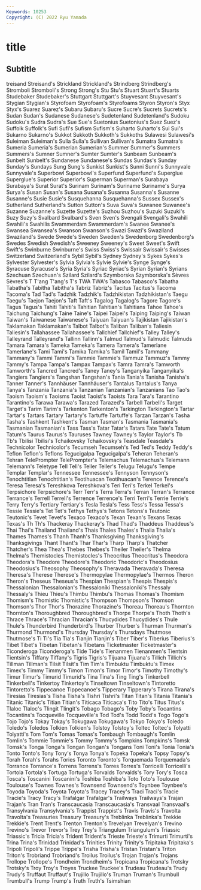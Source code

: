 ```yaml
---
Keywords: 10253
Copyright: (C) 2022 Ryu Yamada
---
```



# title

## Subtitle
treisand Streisand's Strickland Strickland's Strindberg
Strindberg's Stromboli Stromboli's Strong Strong's Stu Stu's Stuart Stuart's Stuarts
Studebaker Studebaker's Stuttgart Stuttgart's Stuyvesant Stuyvesant's Stygian Stygian's Styrofoam Styrofoam's
Styrofoams Styron Styron's Styx Styx's Suarez Suarez's Subaru Subaru's Sucre
Sucre's Sucrets Sucrets's Sudan Sudan's Sudanese Sudanese's Sudetenland Sudetenland's Sudoku
Sudoku's Sudra Sudra's Sue Sue's Suetonius Suetonius's Suez Suez's Suffolk
Suffolk's Sufi Sufi's Sufism Sufism's Suharto Suharto's Sui Sui's Sukarno
Sukarno's Sukkot Sukkoth Sukkoth's Sukkoths Sulawesi Sulawesi's Suleiman Suleiman's Sulla
Sulla's Sullivan Sullivan's Sumatra Sumatra's Sumeria Sumeria's Sumerian Sumerian's Summer
Summer's Summers Summers's Sumner Sumner's Sumter Sumter's Sunbeam Sunbeam's Sunbelt
Sunbelt's Sundanese Sundanese's Sundas Sundas's Sunday Sunday's Sundays Sung Sung's
Sunkist Sunkist's Sunni Sunni's Sunnyvale Sunnyvale's Superbowl Superbowl's Superfund Superfund's
Superglue Superglue's Superior Superior's Superman Superman's Surabaya Surabaya's Surat Surat's
Surinam Surinam's Suriname Suriname's Surya Surya's Susan Susan's Susana Susana's
Susanna Susanna's Susanne Susanne's Susie Susie's Susquehanna Susquehanna's Sussex Sussex's
Sutherland Sutherland's Sutton Sutton's Suva Suva's Suwanee Suwanee's Suzanne Suzanne's
Suzette Suzette's Suzhou Suzhou's Suzuki Suzuki's Suzy Suzy's Svalbard Svalbard's
Sven Sven's Svengali Svengali's Swahili Swahili's Swahilis Swammerdam Swammerdam's Swanee
Swanee's Swansea Swansea's Swanson Swanson's Swazi Swazi's Swaziland Swaziland's Swede
Swede's Sweden Sweden's Swedenborg Swedenborg's Swedes Swedish Swedish's Sweeney Sweeney's
Sweet Sweet's Swift Swift's Swinburne Swinburne's Swiss Swiss's Swissair Swissair's
Swisses Switzerland Switzerland's Sybil Sybil's Sydney Sydney's Sykes Sykes's Sylvester
Sylvester's Sylvia Sylvia's Sylvie Sylvie's Synge Synge's Syracuse Syracuse's Syria
Syria's Syriac Syriac's Syrian Syrian's Syrians Szechuan Szechuan's Szilard Szilard's
Szymborska Szymborska's Sèvres Sèvres's T T'ang T'ang's T's TWA TWA's
Tabasco Tabasco's Tabatha Tabatha's Tabitha Tabitha's Tabriz Tabriz's Tacitus Tacitus's
Tacoma Tacoma's Tad Tad's Tadzhik Tadzhik's Tadzhikistan Tadzhikistan's Taegu Taegu's
Taejon Taejon's Taft Taft's Tagalog Tagalog's Tagore Tagore's Tagus Tagus's
Tahiti Tahiti's Tahitian Tahitian's Tahitians Tahoe Tahoe's Taichung Taichung's Taine
Taine's Taipei Taipei's Taiping Taiping's Taiwan Taiwan's Taiwanese Taiwanese's Taiyuan
Taiyuan's Tajikistan Tajikistan's Taklamakan Taklamakan's Talbot Talbot's Taliban Taliban's Taliesin
Taliesin's Tallahassee Tallahassee's Tallchief Tallchief's Talley Talley's Talleyrand Talleyrand's Tallinn
Tallinn's Talmud Talmud's Talmudic Talmuds Tamara Tamara's Tameka Tameka's Tamera
Tamera's Tamerlane Tamerlane's Tami Tami's Tamika Tamika's Tamil Tamil's Tammany
Tammany's Tammi Tammi's Tammie Tammie's Tammuz Tammuz's Tammy Tammy's Tampa
Tampa's Tampax Tampax's Tamra Tamra's Tamworth Tamworth's Tancred Tancred's Taney
Taney's Tanganyika Tanganyika's Tangiers Tangiers's Tangshan Tangshan's Tania Tania's Tanisha
Tanisha's Tanner Tanner's Tannhäuser Tannhäuser's Tantalus Tantalus's Tanya Tanya's Tanzania
Tanzania's Tanzanian Tanzanian's Tanzanians Tao Tao's Taoism Taoism's Taoisms Taoist
Taoist's Taoists Tara Tara's Tarantino Tarantino's Tarawa Tarawa's Tarazed Tarazed's
Tarbell Tarbell's Target Target's Tarim Tarim's Tarkenton Tarkenton's Tarkington Tarkington's
Tartar Tartar's Tartars Tartary Tartary's Tartuffe Tartuffe's Tarzan Tarzan's Tasha
Tasha's Tashkent Tashkent's Tasman Tasman's Tasmania Tasmania's Tasmanian Tasmanian's Tass
Tass's Tatar Tatar's Tatars Tate Tate's Tatum Tatum's Taurus Taurus's
Tauruses Tawney Tawney's Taylor Taylor's Tb Tb's Tbilisi Tbilisi's Tchaikovsky
Tchaikovsky's Teasdale Teasdale's Technicolor Technicolor's Tecumseh Tecumseh's Ted Ted's Teddy
Teddy's Teflon Teflon's Teflons Tegucigalpa Tegucigalpa's Teheran Teheran's Tehran TelePrompter
TelePrompter's Telemachus Telemachus's Telemann Telemann's Teletype Tell Tell's Teller Teller's
Telugu Telugu's Tempe Templar Templar's Tennessee Tennessee's Tennyson Tennyson's Tenochtitlan
Tenochtitlan's Teotihuacan Teotihuacan's Terence Terence's Teresa Teresa's Tereshkova Tereshkova's Teri
Teri's Terkel Terkel's Terpsichore Terpsichore's Terr Terr's Terra Terra's Terran
Terran's Terrance Terrance's Terrell Terrell's Terrence Terrence's Terri Terri's Terrie
Terrie's Terry Terry's Tertiary Tertiary's Tesla Tesla's Tess Tess's Tessa
Tessa's Tessie Tessie's Tet Tet's Tethys Tethys's Tetons Tetons's Teutonic
Teutonic's Tevet Tevet's Texaco Texaco's Texan Texan's Texans Texas Texas's
Th Th's Thackeray Thackeray's Thad Thad's Thaddeus Thaddeus's Thai Thai's
Thailand Thailand's Thais Thales Thales's Thalia Thalia's Thames Thames's Thanh
Thanh's Thanksgiving Thanksgiving's Thanksgivings Thant Thant's Thar Thar's Tharp Tharp's
Thatcher Thatcher's Thea Thea's Thebes Thebes's Theiler Theiler's Thelma Thelma's
Themistocles Themistocles's Theocritus Theocritus's Theodora Theodora's Theodore Theodore's Theodoric Theodoric's
Theodosius Theodosius's Theosophy Theosophy's Theravada Theravada's Theresa Theresa's Therese Therese's
Thermopylae Thermopylae's Thermos Theron Theron's Theseus Theseus's Thespian Thespian's Thespis
Thespis's Thessalonian Thessalonian's Thessaloníki Thessaloníki's Thessaly Thessaly's Thieu Thieu's Thimbu
Thimbu's Thomas Thomas's Thomism Thomism's Thomistic Thomistic's Thompson Thompson's Thomson
Thomson's Thor Thor's Thorazine Thorazine's Thoreau Thoreau's Thornton Thornton's Thoroughbred
Thoroughbred's Thorpe Thorpe's Thoth Thoth's Thrace Thrace's Thracian Thracian's Thucydides
Thucydides's Thule Thule's Thunderbird Thunderbird's Thurber Thurber's Thurman Thurman's Thurmond
Thurmond's Thursday Thursday's Thursdays Thutmose Thutmose's Ti Ti's Tia Tia's
Tianjin Tianjin's Tiber Tiber's Tiberius Tiberius's Tibet Tibet's Tibetan Tibetan's
Tibetans Ticketmaster Ticketmaster's Ticonderoga Ticonderoga's Tide Tide's Tienanmen Tienanmen's Tientsin
Tientsin's Tiffany Tiffany's Tigris Tigris's Tijuana Tijuana's Tillich Tillich's Tillman
Tillman's Tilsit Tilsit's Tim Tim's Timbuktu Timbuktu's Timex Timex's Timmy
Timmy's Timon Timon's Timor Timor's Timothy Timothy's Timur Timur's Timurid
Timurid's Tina Tina's Ting Ting's Tinkerbell Tinkerbell's Tinkertoy Tinkertoy's Tinseltown
Tinseltown's Tintoretto Tintoretto's Tippecanoe Tippecanoe's Tipperary Tipperary's Tirana Tirana's Tiresias
Tiresias's Tisha Tisha's Tishri Tishri's Titan Titan's Titania Titania's Titanic
Titanic's Titian Titian's Titicaca Titicaca's Tito Tito's Titus Titus's Tlaloc
Tlaloc's Tlingit Tlingit's Tobago Tobago's Toby Toby's Tocantins Tocantins's Tocqueville
Tocqueville's Tod Tod's Todd Todd's Togo Togo's Tojo Tojo's Tokay
Tokay's Tokugawa Tokugawa's Tokyo Tokyo's Toledo Toledo's Toledos Tolkien Tolkien's
Tolstoy Tolstoy's Toltec Toltec's Tolyatti Tolyatti's Tom Tom's Tomas Tomas's
Tombaugh Tombaugh's Tomlin Tomlin's Tommie Tommie's Tommy Tommy's Tompkins Tompkins's
Tomsk Tomsk's Tonga Tonga's Tongan Tongan's Tongans Toni Toni's Tonia
Tonia's Tonto Tonto's Tony Tony's Tonya Tonya's Topeka Topeka's Topsy
Topsy's Torah Torah's Torahs Tories Toronto Toronto's Torquemada Torquemada's Torrance
Torrance's Torrens Torrens's Torres Torres's Torricelli Torricelli's Tortola Tortola's Tortuga
Tortuga's Torvalds Torvalds's Tory Tory's Tosca Tosca's Toscanini Toscanini's Toshiba
Toshiba's Toto Toto's Toulouse Toulouse's Townes Townes's Townsend Townsend's Toynbee
Toynbee's Toyoda Toyoda's Toyota Toyota's Tracey Tracey's Traci Traci's Tracie
Tracie's Tracy Tracy's Trafalgar Trafalgar's Trailways Trailways's Trajan Trajan's Tran
Tran's Transcaucasia Transcaucasia's Transvaal Transvaal's Transylvania Transylvania's Trappist Trappist's Travis
Travis's Travolta Travolta's Treasuries Treasury Treasury's Treblinka Treblinka's Trekkie Trekkie's
Trent Trent's Trenton Trenton's Trevelyan Trevelyan's Trevino Trevino's Trevor Trevor's
Trey Trey's Triangulum Triangulum's Triassic Triassic's Tricia Tricia's Trident Trident's
Trieste Trieste's Trimurti Trimurti's Trina Trina's Trinidad Trinidad's Trinities Trinity
Trinity's Tripitaka Tripitaka's Tripoli Tripoli's Trippe Trippe's Trisha Trisha's Tristan
Tristan's Triton Triton's Trobriand Trobriand's Troilus Troilus's Trojan Trojan's Trojans
Trollope Trollope's Trondheim Trondheim's Tropicana Tropicana's Trotsky Trotsky's Troy Troy's
Troyes Truckee Truckee's Trudeau Trudeau's Trudy Trudy's Truffaut Truffaut's Trujillo
Trujillo's Truman Truman's Trumbull Trumbull's Trump Trump's Truth Truth's Tsimshian
